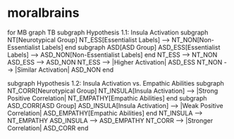 # moralbrains
for MB
graph TB
  subgraph Hypothesis 1.1: Insula Activation
    subgraph NT[Neurotypical Group]
      NT_ESS[Essentialist Labels] --> NT_NON[Non-Essentialist Labels]
    end
    subgraph ASD[ASD Group]
      ASD_ESS[Essentialist Labels] --> ASD_NON[Non-Essentialist Labels]
    end
    NT_ESS --> NT_NON
    ASD_ESS --> ASD_NON
    NT_ESS --> |Higher Activation| ASD_ESS
    NT_NON --> |Similar Activation| ASD_NON
  end

  subgraph Hypothesis 1.2: Insula Activation vs. Empathic Abilities
    subgraph NT_CORR[Neurotypical Group]
      NT_INSULA[Insula Activation] --> |Strong Positive Correlation| NT_EMPATHY[Empathic Abilities]
    end
    subgraph ASD_CORR[ASD Group]
      ASD_INSULA[Insula Activation] --> |Weak Positive Correlation| ASD_EMPATHY[Empathic Abilities]
    end
    NT_INSULA --> NT_EMPATHY
    ASD_INSULA --> ASD_EMPATHY
    NT_CORR --> |Stronger Correlation| ASD_CORR
  end
